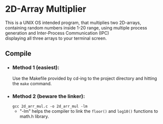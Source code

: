 # 2D-Array Multiplier
This is a UNIX OS intended program, that multiplies two 2D-arrays, containing random numbers inside 1-20 range, using multiple process generation and Inter-Process Communication (IPC)  
displaying all three arrays to your terminal screen.  

## Compile
  * ### Method 1 (easiest):
    Use the Makefile provided by cd-ing to the project directory and hitting the `make` command.  
  * ### Method 2 (beware the linker):
    `gcc 2d_arr_mul.c -o 2d_arr_mul -lm`  
    - "-lm" helps the compiler to link the `floor()` and `log10()` functions to math.h library.  
